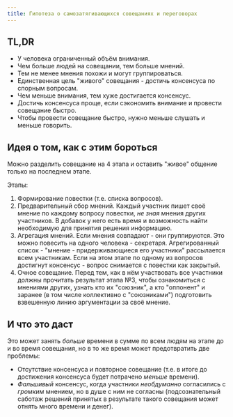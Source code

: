 ```yaml
---
title: Гипотеза о самозатягивающихся совещаниях и переговорах
---
```


## TL,DR

- У человека ограниченный объём внимания.
- Чем больше людей на совещании, тем больше мнений.
- Тем не менее мнения похожи и могут группироваться.
- Единственная цель "живого" совещания - достичь консенсуса по спорным вопросам.
- Чем меньше внимания, тем хуже достигается консенсус.
- Достичь консенсуса проще, если сэкономить внимание и провести совещание быстро.
- Чтобы провести совещание быстро, нужно меньше слушать и меньше говорить.

## Идея о том, как с этим бороться

Можно разделить совещание на 4 этапа и оставить "живое" общение только на последнем этапе.

Этапы:

1. Формирование повестки (т.е. списка вопросов).
2. Предварительный сбор мнений. Каждый участник пишет своё мнение по каждому вопросу повестки, _не зная_ мнения других участников. В добавок у него есть время и возможность найти необходимую для принятия решения информацию.
3. Агрегация мнений. Если мнения совпадают - они группируются. Это можно повесить на одного человека - секретаря. Агрегированный список - "мнение - придерживающиеся его участники" рассылается всем участникам. Если на этом этапе по одному из вопросов достигнут консенсус - вопрос снимается с повестки как закрытый.
4. Очное совещание. Перед тем, как в нём участвовать все участники должны прочитать результат этапа №3, чтобы ознакомиться с мнениями других, узнать кто их "союзник", а кто "оппонент" и заранее (в том числе коллективно с "союзниками") подготовить взвешенную линию аргументации за своё мнение.

## И что это даст

Это может занять _больше_ времени в сумме по всем людям на этапе до и во время совещания, но в то же время может предотвратить две проблемы:

- Отсутствие консенсуса и повторное совещание (т.е. в итоге до достижения консенсуса будет потрачено _меньше_ времени).
- _Фальшивый_ консенсус, когда участники _необдуманно_ согласились с _громким_ мнением, но в душе с ним не согласны (подсознательный саботаж решений принятых в результате такого совещания может отнять много времени и денег).
